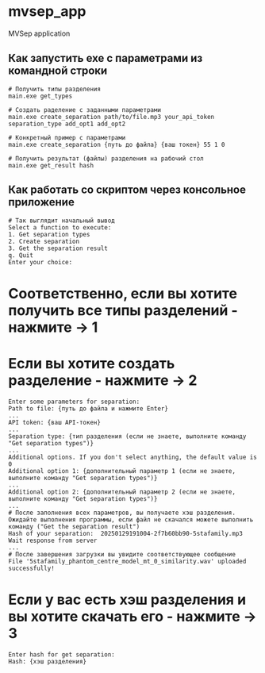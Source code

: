 # mvsep_app
MVSep application

## Как запустить exe с параметрами из командной строки
```
# Получить типы разделения
main.exe get_types

# Создать раделение с заданными параметрами
main.exe create_separation path/to/file.mp3 your_api_token separation_type add_opt1 add_opt2

# Конкретный пример с параметрами
main.exe create_separation {путь до файла} {ваш токен} 55 1 0

# Получить результат (файлы) разделения на рабочий стол
main.exe get_result hash
```
## Как работать со скриптом через консольное приложение

```
# Так выглядит начальный вывод
Select a function to execute:
1. Get separation types
2. Create separation
3. Get the separation result
q. Quit
Enter your choice:
```

# Соответственно, если вы хотите получить все типы разделений - нажмите -> 1

# Если вы хотите создать разделение - нажмите -> 2
```
Enter some parameters for separation:
Path to file: {путь до файла и нажмите Enter}
...
API token: {ваш API-токен}
...
Separation type: {тип разделения (если не знаете, выполните команду "Get separation types")}
...
Additional options. If you don't select anything, the default value is 0
Additional option 1: {дополнительный параметр 1 (если не знаете, выполните команду "Get separation types")}
...
Additional option 2: {дополнительный параметр 2 (если не знаете, выполните команду "Get separation types")}
...
# После заполнения всех параметров, вы получаете хэш разделения. Ожидайте выполнения программы, если файл не скачался можете выполнить команду ("Get the separation result")
Hash of your separation:  20250129191004-2f7b60bb90-5stafamily.mp3
Wait response from server
...
# После завершения загрузки вы увидите соответствующее сообщение
File '5stafamily_phantom_centre_model_mt_0_similarity.wav' uploaded successfully!
```

# Если у вас есть хэш разделения и вы хотите скачать его - нажмите -> 3
```
Enter hash for get separation:
Hash: {хэш разделения}
```


